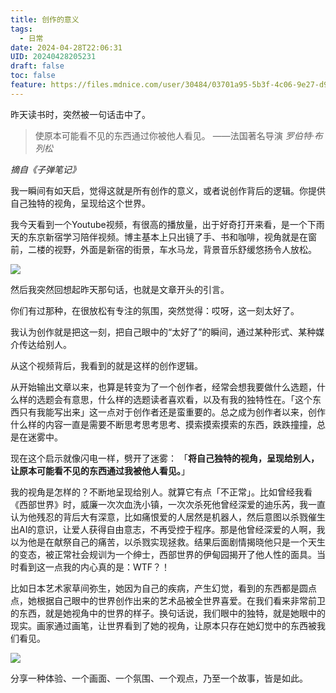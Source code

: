 ```yaml
---
title: 创作的意义
tags:
  - 日常
date: 2024-04-28T22:06:31
UID: 20240428205231
draft: false
toc: false
feature: https://files.mdnice.com/user/30484/03701a95-5b3f-4c06-9e27-d98039a4985c.jpg
---
```

昨天读书时，突然被一句话击中了。

> 使原本可能看不见的东西通过你被他人看见。
> ——法国著名导演 *罗伯特·布列松*

*摘自《子弹笔记》*

我一瞬间有如天启，觉得这就是所有创作的意义，或者说创作背后的逻辑。你提供自己独特的视角，呈现给这个世界。

我今天看到一个Youtube视频，有很高的播放量，出于好奇打开来看，是一个下雨天的东京新宿学习陪伴视频。博主基本上只出镜了手、书和咖啡，视角就是在窗前，二楼的视野，外面是新宿的街景，车水马龙，背景音乐舒缓悠扬令人放松。

![](https://files.mdnice.com/user/30484/a93c3a58-d3de-4eb4-827c-80812afa86b1.jpg)

然后我突然回想起昨天那句话，也就是文章开头的引言。

你们有过那种，在很放松有专注的氛围，突然觉得：哎呀，这一刻太好了。

我认为创作就是把这一刻，把自己眼中的“太好了”的瞬间，通过某种形式、某种媒介传达给别人。
<!--more-->

从这个视频背后，我看到的就是这样的创作逻辑。

从开始输出文章以来，也算是转变为了一个创作者，经常会想我要做什么选题，什么样的选题会有意思，什么样的选题读者喜欢看，以及有我的独特性在。「这个东西只有我能写出来」这一点对于创作者还是蛮重要的。总之成为创作者以来，创作什么样的内容一直是需要不断思考思考思考、摸索摸索摸索的东西，跌跌撞撞，总是在迷雾中。

现在这个启示就像闪电一样，劈开了迷雾：
「**将自己独特的视角，呈现给别人，让原本可能看不见的东西通过我被他人看见。**」

我的视角是怎样的？不断地呈现给别人。就算它有点「不正常」。比如曾经我看《西部世界》时，威廉一次次血洗小镇，一次次杀死他曾经深爱的迪乐芮，我一直认为他残忍的背后大有深意，比如痛恨爱的人居然是机器人，然后意图以杀戮催生出AI的意识，让爱人获得自由意志，不再受控于程序。那是他曾经深爱的人啊，我以为他是在献祭自己的痛苦，以杀戮实现拯救。结果后面剧情揭晓他只是一个天生的变态，被正常社会规训为一个绅士，西部世界的伊甸园揭开了他人性的面具。当时看到这一点我的内心真的是：WTF？！

比如日本艺术家草间弥生，她因为自己的疾病，产生幻觉，看到的东西都是圆点点，她根据自己眼中的世界创作出来的艺术品被全世界喜爱。在我们看来非常前卫的东西，就是她视角中的世界的样子。换句话说，我们眼中的独特，就是她眼中的现实。画家通过画笔，让世界看到了她的视角，让原本只存在她幻觉中的东西被我们看见。

![](https://gimg2.baidu.com/image_search/src=http%3A%2F%2Fss2.meipian.me%2Fusers%2F57523204%2F7305b353a5bc6848482b94408a1dfd6e.jpg%3Fmeipian-raw%2Fbucket%2Fivwen%2Fkey%2FdXNlcnMvNTc1MjMyMDQvNzMwNWIzNTNhNWJjNjg0ODQ4MmI5NDQwOGExZGZkNmUuanBn%2Fsign%2F1bebadc51f06828f6f44d466efb6af9f.jpg&refer=http%3A%2F%2Fss2.meipian.me&app=2002&size=f9999,10000&q=a80&n=0&g=0n&fmt=auto?sec=1716902621&t=a69599eae8f33eb4e4b6502415f21eef)

分享一种体验、一个画面、一个氛围、一个观点，乃至一个故事，皆是如此。